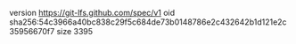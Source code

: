version https://git-lfs.github.com/spec/v1
oid sha256:54c3966a40bc838c29f5c684de73b0148786e2c432642b1d121e2c35956670f7
size 3395
